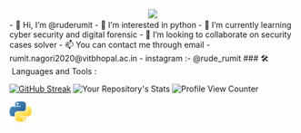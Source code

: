 
<div id="header" align="center">
  <img src="https://media.giphy.com/media/WSBeyxvC1jH496xQGA/giphy.gif" width="500"/>
</div>
- 👋 Hi, I’m @ruderumit
- 👀 I’m interested in python
- 🌱 I’m currently learning cyber security and digital forensic
- 💞️ I’m looking to collaborate on security cases solver
- 📫 You can contact me through email - rumit.nagori2020@vitbhopal.ac.in
- instagram :- @rude_rumit
### 🛠 &nbsp;Languages and Tools :


<!---
ruderumit/ruderumit is a ✨ special ✨ repository because its `README.md` (this file) appears on your GitHub profile.
You can click the Preview link to take a look at your changes.
--->
[![GitHub Streak](http://github-readme-streak-stats.herokuapp.com?user=ruderumit1403&theme=radical&hide_border=true)](https://git.io/streak-stats)
![Your Repository's Stats](https://github-readme-stats.vercel.app/api/top-langs/?username=ruderumit1403&theme=blue-green)
![Profile View Counter](https://komarev.com/ghpvc/?username=ruderumit1403)


<p>
<img src="Python-logo-notext.svg.png" title="PYTHON" alt="Python" width="40" height="40"/>&nbsp;
</p>
